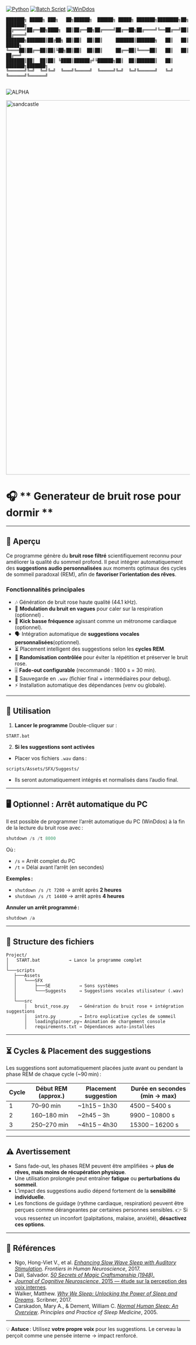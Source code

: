 [![Python](https://img.shields.io/badge/Python-3.10+-blue)](https://www.python.org/)
[![Batch Script](https://img.shields.io/badge/script-batch-DDFF00)](https://learn.microsoft.com/en-us/windows-server/administration/windows-commands/windows-commands)
[![WinDdos](https://img.shields.io/badge/WinDdos-blue)](https://www.microsoft.com/en-us/windows)

```
███████╗ █████╗ ███╗   ██╗██████╗  ██████╗ █████╗ ███████╗████████╗██╗     ███████╗
██╔════╝██╔══██╗████╗  ██║██╔══██╗██╔════╝██╔══██╗██╔════╝╚══██╔══╝██║     ██╔════╝
███████╗███████║██╔██╗ ██║██║  ██║██║     ███████║███████╗   ██║   ██║     █████╗  
╚════██║██╔══██║██║╚██╗██║██║  ██║██║     ██╔══██║╚════██║   ██║   ██║     ██╔══╝  
███████║██║  ██║██║ ╚████║██████╔╝╚██████╗██║  ██║███████║   ██║   ███████╗███████╗
╚══════╝╚═╝  ╚═╝╚═╝  ╚═══╝╚═════╝  ╚═════╝╚═╝  ╚═╝╚══════╝   ╚═╝   ╚══════╝╚══════╝
                                                                                   
```

![ALPHA](https://img.shields.io/badge/ALPHA-red)

<img width="1024" height="1024" alt="sandcastle" src="https://github.com/user-attachments/assets/47f28bb7-7c3e-46ff-b2b5-4601de0aee12" />


# 🎧 ** Generateur de bruit rose pour dormir **

---

## 📌 **Aperçu**

Ce programme génère du **bruit rose filtré** scientifiquement reconnu pour améliorer la qualité du sommeil profond.
Il peut intégrer automatiquement des **suggestions audio personnalisées** aux moments optimaux des cycles de sommeil paradoxal (REM), afin de **favoriser l’orientation des rêves**.

### Fonctionnalités principales

* 🎶 Génération de bruit rose haute qualité (44.1 kHz).
* 🌊 **Modulation du bruit en vagues** pour caler sur la respiration (optionnel) .
* 🥁 **Kick basse fréquence** agissant comme un métronome cardiaque (optionnel).
* 🗣️ Intégration automatique de **suggestions vocales personnalisées**(optionnel).
* ⏳ Placement intelligent des suggestions selon les **cycles REM**.
* 🔄 **Randomisation contrôlée** pour éviter la répétition et préserver le bruit rose.
* 🎚️ **Fade-out configurable** (recommandé : 1800 s = 30 min).
* 📂 Sauvegarde en `.wav` (fichier final + intermédiaires pour debug).
* ⚡ Installation automatique des dépendances (venv ou globale).

---

## 🚀 **Utilisation**

1. **Lancer le programme**
   Double-cliquer sur :

```
START.bat
```

2. **Si les suggestions sont activées**

* Placer vos fichiers `.wav` dans :

```
scripts/Assets/SFX/Suggests/
```

* Ils seront automatiquement intégrés et normalisés dans l’audio final.

---

## 🖥 **Optionnel : Arrêt automatique du PC**

Il est possible de programmer l’arrêt automatique du PC (WinDdos) à la fin de la lecture du bruit rose avec :

```powershell
shutdown /s /t 8000
```

Où :

* `/s` = Arrêt complet du PC
* `/t` = Délai avant l’arrêt (en secondes)

**Exemples :**

* `shutdown /s /t 7200` → arrêt après **2 heures**
* `shutdown /s /t 14400` → arrêt après **4 heures**

**Annuler un arrêt programmé :**

```powershell
shutdown /a
```

---

## 📂 **Structure des fichiers**

```
Project/
│   START.bat           → Lance le programme complet
│
└───scripts
   ├───Assets
   │   └───SFX
   │       ├───SE           → Sons systèmes
   │       └───Suggests     → Suggestions vocales utilisateur (.wav)
   │
   └───src
       │   bruit_rose.py    → Génération du bruit rose + intégration suggestions
       │   intro.py         → Intro explicative cycles de sommeil
       │   loadingSpinner.py→ Animation de chargement console
       │   requirements.txt → Dépendances auto-installées
```

---

## ⏳ **Cycles & Placement des suggestions**

Les suggestions sont automatiquement placées juste avant ou pendant la phase REM de chaque cycle (\~90 min) :

| Cycle | Début REM (approx.) | Placement suggestion | Durée en secondes (min → max) |
| ----- | ------------------- | -------------------- | ----------------------------- |
| 1     | 70–90 min           | \~1h15 – 1h30        | 4500 – 5400 s                 |
| 2     | 160–180 min         | \~2h45 – 3h          | 9900 – 10800 s                |
| 3     | 250–270 min         | \~4h15 – 4h30        | 15300 – 16200 s               |

---

## ⚠️ **Avertissement**

* Sans fade-out, les phases REM peuvent être amplifiées → **plus de rêves, mais moins de récupération physique**.
* Une utilisation prolongée peut entraîner **fatigue** ou **perturbations du sommeil**.
* L’impact des suggestions audio dépend fortement de la **sensibilité individuelle**.
* Les fonctions de guidage (rythme cardiaque, respiration) peuvent être perçues comme dérangeantes par certaines personnes sensibles.
  👉 Si vous ressentez un inconfort (palpitations, malaise, anxiété), **désactivez ces options**.

---

## 📜 **Références**

* Ngo, Hong-Viet V., et al. [*Enhancing Slow Wave Sleep with Auditory Stimulation*](https://www.frontiersin.org/articles/10.3389/fnhum.2013.00871/full). *Frontiers in Human Neuroscience*, 2017.
* Dalí, Salvador. [*50 Secrets of Magic Craftsmanship (1948)*.](https://www.google.fr/books/edition/50_Secrets_of_Magic_Craftsmanship/0g6QlUiqwfcC?hl=fr&gbpv=0)
* [*Journal of Cognitive Neuroscience*, 2015 — étude sur la perception des voix internes](https://direct.mit.edu/jocn/article/27/7/1308/28351/Perceiving-Inner-Speech-Voices-as-Internal-or).
* Walker, Matthew. [*Why We Sleep: Unlocking the Power of Sleep and Dreams*](https://en.wikipedia.org/wiki/Why_We_Sleep). Scribner, 2017.
* Carskadon, Mary A., & Dement, William C. [*Normal Human Sleep: An Overview*](https://www.ncbi.nlm.nih.gov/pmc/articles/PMC2656292/). *Principles and Practice of Sleep Medicine*, 2005.

---

💡 **Astuce** : Utilisez **votre propre voix** pour les suggestions. Le cerveau la perçoit comme une pensée interne → impact renforcé.






